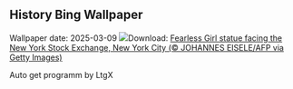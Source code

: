## History Bing Wallpaper
Wallpaper date: 2025-03-09
![](https://www.bing.com/th?id=OHR.FearlessWomen_EN-US7338738180_UHD.jpg&w=1000)Download: [Fearless Girl statue facing the New York Stock Exchange, New York City (© JOHANNES EISELE/AFP via Getty Images)](https://www.bing.com/th?id=OHR.FearlessWomen_EN-US7338738180_UHD.jpg)

Auto get programm by LtgX
